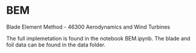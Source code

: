 # BEM
Blade Element Method - 46300 Aerodynamics and Wind Turbines

The full implemetation is found in the notebook BEM.ipynb. The blade and foil data can be found in the data folder. 


 
